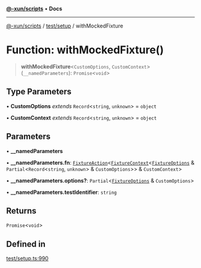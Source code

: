 [**@-xun/scripts**](../../../README.md) • **Docs**

***

[@-xun/scripts](../../../README.md) / [test/setup](../README.md) / withMockedFixture

# Function: withMockedFixture()

> **withMockedFixture**\<`CustomOptions`, `CustomContext`\>(`__namedParameters`): `Promise`\<`void`\>

## Type Parameters

• **CustomOptions** *extends* `Record`\<`string`, `unknown`\> = `object`

• **CustomContext** *extends* `Record`\<`string`, `unknown`\> = `object`

## Parameters

• **\_\_namedParameters**

• **\_\_namedParameters.fn**: [`FixtureAction`](../type-aliases/FixtureAction.md)\<[`FixtureContext`](../interfaces/FixtureContext.md)\<[`FixtureOptions`](../interfaces/FixtureOptions.md) & `Partial`\<`Record`\<`string`, `unknown`\> & `CustomOptions`\>\> & `CustomContext`\>

• **\_\_namedParameters.options?**: `Partial`\<[`FixtureOptions`](../interfaces/FixtureOptions.md) & `CustomOptions`\>

• **\_\_namedParameters.testIdentifier**: `string`

## Returns

`Promise`\<`void`\>

## Defined in

[test/setup.ts:990](https://github.com/Xunnamius/xscripts/blob/4c305ac01bcb5579e4796a0cd2b08508dc5de5e1/test/setup.ts#L990)
